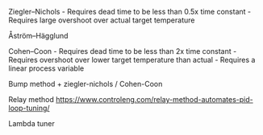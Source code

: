 Ziegler–Nichols
    - Requires dead time to be less than 0.5x time constant
    - Requires large overshoot over actual target temperature

Åström–Hägglund

Cohen–Coon
    - Requires dead time to be less than 2x time constant
    - Requires overshoot over lower target temperature than actual
    - Requires a linear process variable

Bump method + ziegler-nichols / Cohen-Coon

Relay method
https://www.controleng.com/relay-method-automates-pid-loop-tuning/

Lambda tuner